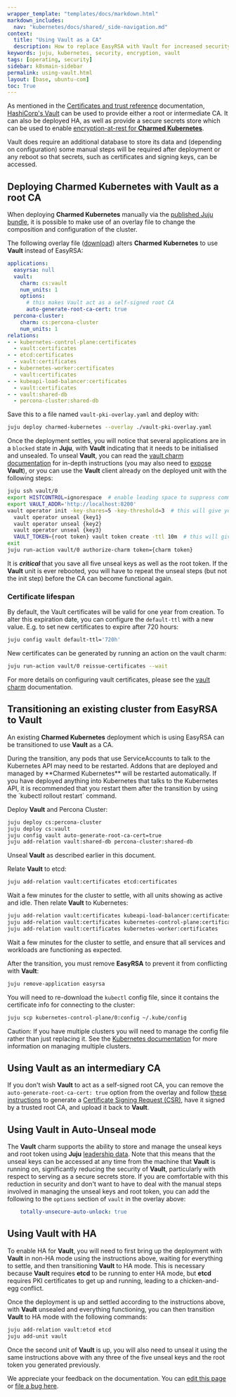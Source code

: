 ```yaml
---
wrapper_template: "templates/docs/markdown.html"
markdown_includes:
  nav: "kubernetes/docs/shared/_side-navigation.md"
context:
  title: "Using Vault as a CA"
  description: How to replace EasyRSA with Vault for increased security
keywords: juju, kubernetes, security, encryption, vault
tags: [operating, security]
sidebar: k8smain-sidebar
permalink: using-vault.html
layout: [base, ubuntu-com]
toc: True
---
```


As mentioned in the [Certificates and trust reference][certs-doc] documentation,
[HashiCorp's Vault][vault] can be used to provide either a root or intermediate CA. It can
also be deployed HA, as well as provide a secure secrets store which can be used to enable
[encryption-at-rest for **Charmed Kubernetes**][encryption-doc].

Vault does require an additional database to store its data and (depending on
configuration) some manual steps will be required after deployment or any reboot so
that secrets, such as certificates and signing keys, can be accessed.

## Deploying Charmed Kubernetes with Vault as a root CA

When deploying **Charmed Kubernetes** manually via the
[published Juju bundle][cdk-bundle], it is possible to make use of an overlay
file to change the composition and configuration of the cluster.

The following overlay file ([download][vault-pki-yaml]) alters
**Charmed Kubernetes** to use **Vault** instead of EasyRSA:

```yaml
applications:
  easyrsa: null
  vault:
    charm: cs:vault
    num_units: 1
    options:
      # this makes Vault act as a self-signed root CA
      auto-generate-root-ca-cert: true
  percona-cluster:
    charm: cs:percona-cluster
    num_units: 1
relations:
- - kubernetes-control-plane:certificates
  - vault:certificates
- - etcd:certificates
  - vault:certificates
- - kubernetes-worker:certificates
  - vault:certificates
- - kubeapi-load-balancer:certificates
  - vault:certificates
- - vault:shared-db
  - percona-cluster:shared-db
```

Save this to a file named `vault-pki-overlay.yaml` and deploy with:

```bash
juju deploy charmed-kubernetes --overlay ./vault-pki-overlay.yaml
```

Once the deployment settles, you will notice that several applications are in a
`blocked` state in **Juju**, with **Vault** indicating that it needs to be initialised
and unsealed. To unseal **Vault**, you can read the [vault charm documentation][vault-charm-unseal] for
in-depth instructions (you may also need to [expose][] **Vault**), or you can use
the **Vault** client already on the deployed unit with the following steps:

```bash
juju ssh vault/0
export HISTCONTROL=ignorespace  # enable leading space to suppress command history
export VAULT_ADDR='http://localhost:8200'
vault operator init -key-shares=5 -key-threshold=3  # this will give you 5 keys and a root token
  vault operator unseal {key1}
  vault operator unseal {key2}
  vault operator unseal {key3}
  VAULT_TOKEN={root token} vault token create -ttl 10m  # this will give you a token to auth the charm
exit
juju run-action vault/0 authorize-charm token={charm token}
```

<div class="p-notification--information">
  <p markdown="1" class="p-notification__response">
    It is <strong><em>critical </em></strong> that you save all five unseal keys as well as the root
    token.  If the <strong>Vault</strong> unit is ever rebooted, you will have to repeat the
    unseal steps (but not the init step) before the CA can become functional
    again.
  </p>
</div>

### Certificate lifespan

By default, the Vault certificates will be valid for one year from creation.
To alter this expiration date, you can configure the `default-ttl` with a new
value. E.g. to set new certificates to expire after 720 hours:

```bash
juju config vault default-ttl='720h'
```

New certificates can be generated by running an action on the vault charm:

```bash
juju run-action vault/0 reissue-certificates --wait
```

For more details on configuring vault certificates, please see the
[vault charm][] documentation.

## Transitioning an existing cluster from EasyRSA to Vault

An existing **Charmed Kubernetes** deployment which is using EasyRSA can
be transitioned to use **Vault** as a CA.

<div class="p-notification--information">
  <p markdown="1" class="p-notification__response">
    During the transition, any pods that use ServiceAccounts to talk to the
    Kubernetes API may need to be restarted. Addons that are deployed and
    managed by **Charmed Kubernetes** will be restarted automatically. If you
    have deployed anything into Kubernetes that talks to the Kubernetes API, it
    is recommended that you restart them after the transition by using the
    `kubectl rollout restart` command.
  </p>
</div>

Deploy **Vault** and Percona Cluster:

```bash
juju deploy cs:percona-cluster
juju deploy cs:vault
juju config vault auto-generate-root-ca-cert=true
juju add-relation vault:shared-db percona-cluster:shared-db
```

Unseal **Vault** as described earlier in this document.

Relate **Vault** to etcd:

```bash
juju add-relation vault:certificates etcd:certificates
```

Wait a few minutes for the cluster to settle, with all units showing as active
and idle. Then relate **Vault** to Kubernetes:

```bash
juju add-relation vault:certificates kubeapi-load-balancer:certificates
juju add-relation vault:certificates kubernetes-control-plane:certificates
juju add-relation vault:certificates kubernetes-worker:certificates
```

Wait a few minutes for the cluster to settle, and ensure that all services and
workloads are functioning as expected.

After the transition, you must remove **EasyRSA** to prevent it from
conflicting with **Vault**:

```bash
juju remove-application easyrsa
```

You will need to re-download the `kubectl` config file,
since it contains the certificate info for connecting to the cluster:

```bash
juju scp kubernetes-control-plane/0:config ~/.kube/config
```

<div class="p-notification--caution">
  <p markdown="1" class="p-notification__response">
    <span class="p-notification__status">Caution:</span>
If you have multiple clusters you will need to manage the config file rather than just
replacing it. See the <a href="https://kubernetes.io/docs/tasks/access-application-cluster/configure-access-multiple-clusters/">
Kubernetes documentation</a> for more information on managing multiple clusters.
  </p>
</div>

## Using Vault as an intermediary CA

If you don't wish **Vault** to act as a self-signed root CA, you can remove the
`auto-generate-root-ca-cert: true` option from the overlay and follow [these
instructions][vault-guide-csr] to generate a
[Certificate Signing Request (CSR)][csr], have it signed by a trusted root CA,
and upload it back to **Vault**.

## Using Vault in Auto-Unseal mode

The **Vault** charm supports the ability to store and manage the unseal keys and
root token using **Juju** [leadership data][leadership]. Note that this means that
the unseal keys can be accessed at any time from the machine that **Vault** is
running on, significantly reducing the security of **Vault**, particularly with
respect to serving as a secure secrets store. If you are comfortable with this
reduction in security and don't want to have to deal with the manual steps
involved in managing the unseal keys and root token, you can add the following
to the `options` section of `vault` in the overlay above:

```yaml
    totally-unsecure-auto-unlock: true
```

## Using Vault with HA

To enable HA for **Vault**, you will need to first bring up the deployment with
**Vault** in non-HA mode using the instructions above, waiting for everything
to settle, and then transitioning **Vault** to HA mode. This is necessary
because **Vault** requires **etcd** to be running to enter HA mode, but
**etcd** requires PKI certificates to get up and running, leading to a
chicken-and-egg conflict.

Once the deployment is up and settled according to the instructions above,
with **Vault** unsealed and everything functioning, you can then transition
**Vault** to HA mode with the following commands:

```bash
juju add-relation vault:etcd etcd
juju add-unit vault
```

Once the second unit of **Vault** is up, you will also need to unseal it
using the same instructions above with any three of the five unseal keys
and the root token you generated previously.


<!-- LINKS -->
[vault-pki-yaml]: https://raw.githubusercontent.com/charmed-kubernetes/bundle/master/overlays/vault-pki-overlay.yaml
[certs-doc]: /kubernetes/docs/certs-and-trust
[encryption-doc]: /kubernetes/docs/encryption-at-rest
[vault]: https://www.vaultproject.io
[expose]: https://juju.is/docs/olm/deploying-applications#heading--exposing-deployed-applications
[hacluster]: https://charmhub.io/hacluster/
[vault-guide-csr]: https://docs.openstack.org/project-deploy-guide/charm-deployment-guide/latest/app-certificate-management.html
[vault-charm-unseal]: https://opendev.org/openstack/charm-vault/src/branch/master/src/README.md#post-deployment-tasks
[csr]: https://en.wikipedia.org/wiki/Certificate_signing_request
[leadership]: https://discourse.jujucharms.com/t/implementing-leadership/1124
[cdk-bundle]: https://charmhub.io/charmed-kubernetes
[vault charm]: https://jaas.ai/vault/

<!-- FEEDBACK -->
<div class="p-notification--information">
  <p class="p-notification__response">
    We appreciate your feedback on the documentation. You can
    <a href="https://github.com/charmed-kubernetes/kubernetes-docs/edit/main/pages/k8s/using-vault.md" >edit this page</a>
    or
    <a href="https://github.com/charmed-kubernetes/kubernetes-docs/issues/new" >file a bug here</a>.
  </p>
</div>
